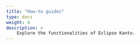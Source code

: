```yaml
---
title: "How-to guides"
type: docs
weight: 4
description: >
    Explore the functionalities of Eclipse Kanto.
---
```

